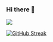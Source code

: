 ### Hi there 👋
![](https://komarev.com/ghpvc/?username=OswalDev)
<!--
**OswalDev/OswalDev** is a ✨ _special_ ✨ repository because its `README.md` (this file) appears on your GitHub profile.

Here are some ideas to get you started:

- 🔭 I’m currently working on ...
- 🌱 I’m currently learning ...
- 👯 I’m looking to collaborate on ...
- 🤔 I’m looking for help with ...
- 💬 Ask me about ...
- 📫 How to reach me: ...
- 😄 Pronouns: ...
- ⚡ Fun fact: ...
-->
[![GitHub Streak](http://github-readme-streak-stats.herokuapp.com?user=OswalDev&theme=dark&date_format=M%20j%5B%2C%20Y%5D)](https://git.io/streak-stats)
